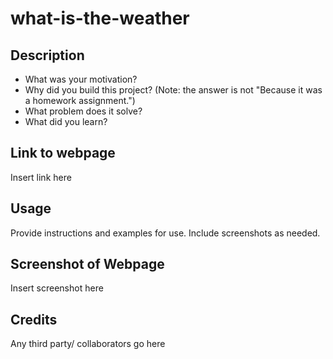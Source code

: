 # what-is-the-weather

## Description
- What was your motivation?
- Why did you build this project? (Note: the answer is not "Because it was a homework assignment.")
- What problem does it solve?
- What did you learn?

## Link to webpage
Insert link here

## Usage
Provide instructions and examples for use. Include screenshots as needed.

## Screenshot of Webpage
Insert screenshot here

## Credits
Any third party/ collaborators go here
